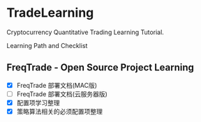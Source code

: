 # TradeLearning
Cryptocurrency Quantitative Trading Learning Tutorial.

Learning Path and Checklist

## FreqTrade - Open Source Project Learning
- [x] FreqTrade 部署文档(MAC版)
- [ ] FreqTrade 部署文档(云服务器版)
- [x] 配置项学习整理
- [x] 策略算法相关的必须配置项整理
